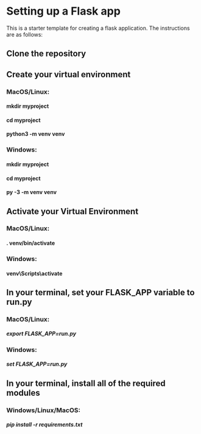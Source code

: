 # Setting up a Flask app

This is a starter template for creating a flask application. The instructions are as follows:

## Clone the repository
## Create your virtual environment
### MacOS/Linux:
#### mkdir myproject
#### cd myproject
#### python3 -m venv venv
### Windows:
#### mkdir myproject
#### cd myproject
#### py -3 -m venv venv
## Activate your Virtual Environment
### MacOS/Linux:
#### . venv/bin/activate
### Windows:
#### venv\Scripts\activate
## In your terminal, set your FLASK_APP variable to run.py
### MacOS/Linux:
##### export FLASK_APP=run.py
### Windows:
##### set FLASK_APP=run.py
## In your terminal, install all of the required modules
### Windows/Linux/MacOS:
##### pip install -r requirements.txt
